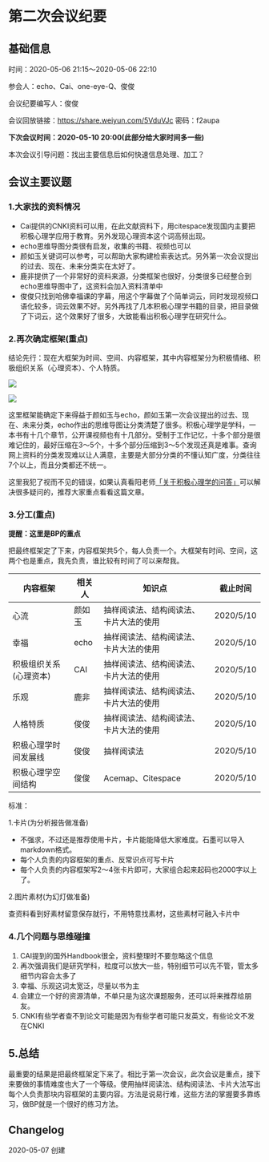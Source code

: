 # 第二次会议纪要

## 基础信息

时间：2020-05-06 21:15～2020-05-06 22:10

参会人：echo、Cai、one-eye-Q、俊俊

会议纪要编写人：俊俊

会议回放链接：https://share.weiyun.com/5VduVJc 密码：f2aupa

**下次会议时间：2020-05-10 20:00(此部分给大家时间多一些)**

本次会议引导问题：找出主要信息后如何快速信息处理、加工？

## 会议主要议题

### 1.大家找的资料情况

- Cai提供的CNKI资料可以用，在此文献资料下，用citespace发现国内主要把积极心理学应用于教育。另外发现心理资本这个词高频出现。
- echo思维导图分类很有启发，收集的书籍、视频也可以
- 颜如玉关键词可以参考，可以帮助大家构建检索表达式。另外第一次会议提出的过去、现在、未来分类实在太好了。
- 鹿非提供了一个非常好的资料来源，分类框架也很好，分类很多已经整合到echo思维导图中了，这资料会加入资料清单中
- 俊俊只找到哈佛幸福课的字幕，用这个字幕做了个简单词云，同时发现视频口语化较多，词云效果不好。另外再找了几本积极心理学书籍的目录，把目录做了下词云，这个效果好了很多，大致能看出积极心理学在研究什么。

### 2.再次确定框架(重点)

结论先行：现在大框架为时间、空间、内容框架，其中内容框架分为积极情绪、积极组织关系（心理资本）、个人特质。

![](https://junstudy.oss-cn-shanghai.aliyuncs.com/images积极心理学大框架.png)

![](https://junstudy.oss-cn-shanghai.aliyuncs.com/images积极心理学内容框架.png)

这里框架能确定下来得益于颜如玉与echo，颜如玉第一次会议提出的过去、现在、未来分类，echo作出的思维导图让分类清楚了很多。积极心理学是学科，一本书有十几个章节，公开课视频也有十几部分。受制于工作记忆，十多个部分是很难记住的，最好压缩在3～5个，十多个部分压缩到3～5个发现还真是难事。查询网上资料的分类发现难以让人满意，主要是大部分分类的不懂认知广度，分类往往7个以上，而且分类都还不统一。

这里我犯了视而不见的错误，如果认真看阳老师[「关于积极心理学的问答」](https://www.yangzhiping.com/psy/positive-psychology-faq.html)可以解决很多疑问的，推荐大家重点看看这篇文章。

### 3.分工(重点)

**提醒：这里是BP的重点**

把最终框架定了下来，内容框架共5个，每人负责一个。大框架有时间、空间，这两个也是重点，我先负责，谁比较有时间了可以来帮我。

| 内容框架 | 相关人 | 知识点                                 | 截止时间  |
| -------- | ------ | -------------------------------------- | --------- |
| 心流     | 颜如玉 | 抽样阅读法、结构阅读法、卡片大法的使用 | 2020/5/10 |
| 幸福     | echo   | 抽样阅读法、结构阅读法、卡片大法的使用 | 2020/5/10 |
| 积极组织关系(心理资本) | CAI    | 抽样阅读法、结构阅读法、卡片大法的使用 | 2020/5/10 |
| 乐观     | 鹿非   | 抽样阅读法、结构阅读法、卡片大法的使用 | 2020/5/10 |
| 人格特质 | 俊俊   | 抽样阅读法、结构阅读法、卡片大法的使用 | 2020/5/10 |
| 积极心理学时间发展线 | 俊俊   | 抽样阅读法| 2020/5/10 |
| 积极心理学空间结构 | 俊俊   | Acemap、Citespace| 2020/5/10 |

标准：

1.卡片(为分析报告做准备)

- 不强求，不过还是推荐使用卡片，卡片能能降低大家难度。石墨可以导入markdown格式。
- 每个人负责的内容框架的重点、反常识点可写卡片
- 每个人负责的内容框架写2～4张卡片即可，大家组合起来起码也2000字以上了。

2.图片素材(为幻灯做准备)

查资料看到好素材留意保存就行，不用特意找素材，这些素材可融入卡片中

### 4.几个问题与思维碰撞

1. CAI提到的国外Handbook很全，资料整理时不要忽略这个信息
2. 再次强调我们是研究学科，粒度可以放大一些，特别细节可以先不管，管太多细节内容会太多了
3. 幸福、乐观这词太宽泛，尽量以书为主
4. 会建立一个好的资源清单，不单只是为这次课题服务，还可以将来推荐给朋友。
5. CNKI有些学者查不到论文可能是因为有些学者可能只发英文，有些论文不发在CNKI

## 5.总结

最重要的结果是把最终框架定下来了。相比于第一次会议，此次会议是重点，接下来要做的事情难度也大了一个等级。使用抽样阅读法、结构阅读法、卡片大法写出每个人负责那块内容框架的主要内容。方法是说易行难，这些方法的掌握要多靠练习，做BP就是一个很好的练习方法。

## Changelog

2020-05-07 创建

